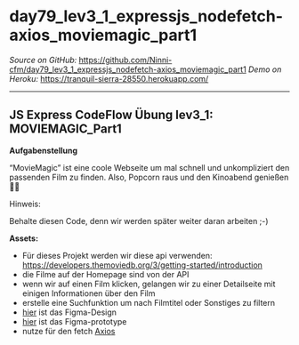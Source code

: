 # day79_lev3_1_expressjs_nodefetch-axios_moviemagic_part1

_Source on GitHub:_ https://github.com/Ninni-cfm/day79_lev3_1_expressjs_nodefetch-axios_moviemagic_part1
_Demo on Heroku:_ https://tranquil-sierra-28550.herokuapp.com/

---

## JS Express CodeFlow Übung lev3_1: MOVIEMAGIC_Part1

**Aufgabenstellung**

“MovieMagic” ist eine coole Webseite um mal schnell und unkompliziert den passenden Film zu finden. Also, Popcorn raus und den Kinoabend genießen🍿😎

Hinweis:

Behalte diesen Code, denn wir werden später weiter daran arbeiten ;-)

**Assets:**

-   Für dieses Projekt werden wir diese api verwenden:
    https://developers.themoviedb.org/3/getting-started/introduction
-   die Filme auf der Homepage sind von der API
-   wenn wir auf einen Film klicken, gelangen wir zu einer Detailseite mit einigen Informationen über den Film
-   erstelle eine Suchfunktion um nach Filmtitel oder Sonstiges zu filtern
-   [hier](https://www.figma.com/file/8N37HMCFH7hcqKdULHG8yB/MyMovies-part-1?node-id=91%3A223) ist das Figma-Design
-   [hier](https://www.figma.com/proto/8N37HMCFH7hcqKdULHG8yB/MyMovies-part-1?node-id=1315%3A90&scaling=min-zoom&page-id=91%3A223) ist das Figma-prototype
-   nutze für den fetch [Axios](https://www.npmjs.com/package/axios)
